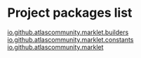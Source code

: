Project packages list
=====================
[io.github.atlascommunity.marklet.builders](io.github.atlascommunity.marklet.builders)
[io.github.atlascommunity.marklet.constants](io.github.atlascommunity.marklet.constants)
[io.github.atlascommunity.marklet](io.github.atlascommunity.marklet)
